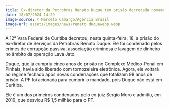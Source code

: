 ```yaml
---
title: Ex-diretor da Petrobras Renato Duque tem prisão decretada novamente
date: 18/07/2024 14:29
image-source: © Marcelo Camargo/Agência Brasil
image-url: assets/images/news/renato duquewebp.webp
---
```


A 12ª Vara Federal de Curitiba decretou, nesta quinta-feira, 18, a prisão do ex-diretor de Serviços da Petrobras Renato Duque. Ele foi condenado pelos crimes de corrupção passiva, associação criminosa e lavagem de dinheiro no âmbito da operação Lava Jato.

Duque, que já cumpriu cinco anos de prisão no Complexo Médico-Penal em Pinhais, havia sido liberado com tornozeleira eletrônica. Agora, ele voltará ao regime fechado após novas condenações que totalizam 98 anos de prisão. A PF foi acionada para cumprir o mandado, pois Duque não está em Curitiba.

Ele é um dos primeiros condenados pelo ex-juiz Sergio Moro e admitiu, em 2019, que desviou R$ 1,5 milhão para o PT.